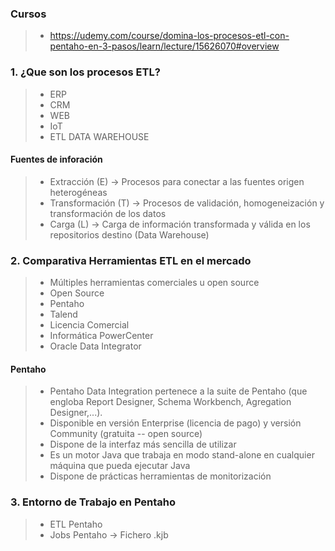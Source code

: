 ### Cursos
>- https://udemy.com/course/domina-los-procesos-etl-con-pentaho-en-3-pasos/learn/lecture/15626070#overview

### 1. ¿Que son los procesos ETL?
>- ERP
>- CRM
>- WEB
>- IoT
>- ETL
DATA WAREHOUSE
#### Fuentes de inforación
>- Extracción (E) -> Procesos para conectar a las fuentes origen heterogéneas
>- Transformación (T) -> Procesos de validación, homogeneización y transformación de los datos
>- Carga (L) -> Carga de información transformada y válida en los repositorios destino (Data Warehouse)

### 2. Comparativa Herramientas ETL en el mercado
>- Múltiples herramientas comerciales u open source
>- Open Source
>- Pentaho
>- Talend
>- Licencia Comercial
>- Informática PowerCenter 
>- Oracle Data Integrator

#### Pentaho
>- Pentaho Data Integration pertenece a la suite de Pentaho (que engloba Report Designer, Schema Workbench, Agregation Designer,...).
>- Disponible en versión Enterprise (licencia de pago) y versión Community (gratuita -- open source)
>- Dispone de la interfaz más sencilla de utilizar
>- Es un motor Java que trabaja en modo stand-alone en cualquier máquina que pueda ejecutar Java
>- Dispone de prácticas herramientas de monitorización

### 3. Entorno de Trabajo en Pentaho
>- ETL Pentaho
>- Jobs Pentaho -> Fichero .kjb